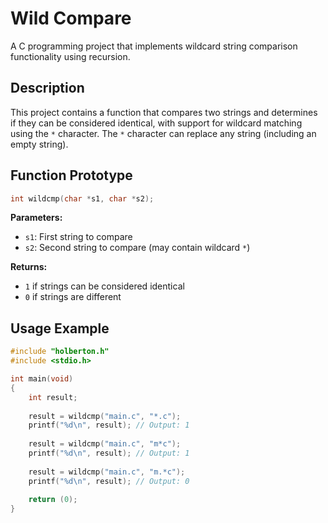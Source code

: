 # Wild Compare

A C programming project that implements wildcard string comparison functionality using recursion.

## Description

This project contains a function that compares two strings and determines if they can be considered identical, with support for wildcard matching using the `*` character. The `*` character can replace any string (including an empty string).

## Function Prototype

```c
int wildcmp(char *s1, char *s2);
```

**Parameters:**
- `s1`: First string to compare
- `s2`: Second string to compare (may contain wildcard `*`)

**Returns:**
- `1` if strings can be considered identical
- `0` if strings are different

## Usage Example

```c
#include "holberton.h"
#include <stdio.h>

int main(void)
{
    int result;
    
    result = wildcmp("main.c", "*.c");
    printf("%d\n", result); // Output: 1
    
    result = wildcmp("main.c", "m*c");
    printf("%d\n", result); // Output: 1
    
    result = wildcmp("main.c", "m.*c");
    printf("%d\n", result); // Output: 0
    
    return (0);
}
```

